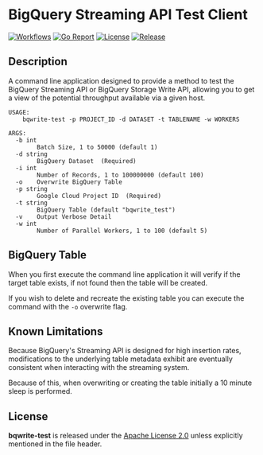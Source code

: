 # BigQuery Streaming API Test Client

[![Workflows](https://github.com/wintermi/bqwrite-test/workflows/Go%20-%20Build/badge.svg)](https://github.com/wintermi/bqwrite-test/actions)
[![Go Report](https://goreportcard.com/badge/github.com/wintermi/bqwrite-test)](https://goreportcard.com/report/github.com/wintermi/bqwrite-test)
[![License](https://img.shields.io/github/license/wintermi/bqwrite-test.svg)](https://github.com/wintermi/bqwrite-test/blob/main/LICENSE)
[![Release](https://img.shields.io/github/v/release/wintermi/bqwrite-test?include_prereleases)](https://github.com/wintermi/bqwrite-test/releases)


## Description

A command line application designed to provide a method to test the BigQuery Streaming API or BigQuery Storage Write API, allowing you to get a view of the potential throughput available via a given host.

```
USAGE:
    bqwrite-test -p PROJECT_ID -d DATASET -t TABLENAME -w WORKERS

ARGS:
  -b int
    	Batch Size, 1 to 50000 (default 1)
  -d string
    	BigQuery Dataset  (Required)
  -i int
    	Number of Records, 1 to 100000000 (default 100)
  -o	Overwrite BigQuery Table
  -p string
    	Google Cloud Project ID  (Required)
  -t string
    	BigQuery Table (default "bqwrite_test")
  -v	Output Verbose Detail
  -w int
    	Number of Parallel Workers, 1 to 100 (default 5)
```

## BigQuery Table

When you first execute the command line application it will verify if the target table exists, if not found then the table will be created.

If you wish to delete and recreate the existing table you can execute the command with the `-o` overwrite flag.

## Known Limitations

Because BigQuery's Streaming API is designed for high insertion rates, modifications to the underlying table metadata exhibit are eventually consistent when interacting with the streaming system.

Because of this, when overwriting or creating the table initially a 10 minute sleep is performed.


## License

**bqwrite-test** is released under the [Apache License 2.0](https://github.com/wintermi/bqwrite-test/blob/main/LICENSE) unless explicitly mentioned in the file header.
